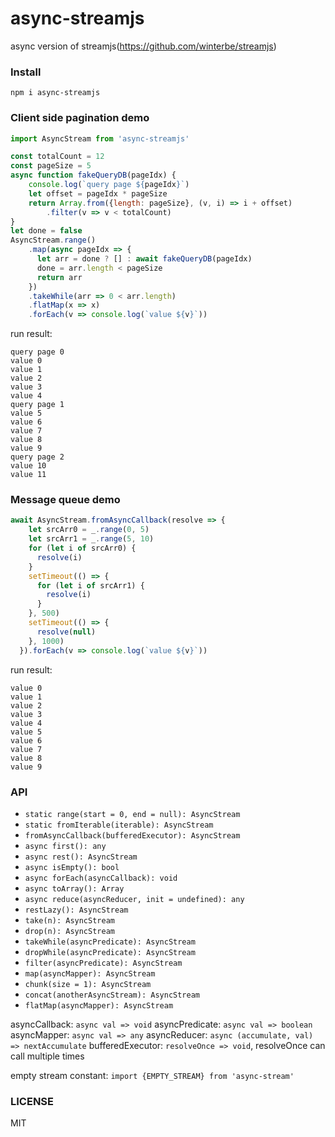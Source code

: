 # async-streamjs
async version of streamjs(https://github.com/winterbe/streamjs)

### Install
 `npm i async-streamjs`

### Client side pagination demo
```js
import AsyncStream from 'async-streamjs'

const totalCount = 12
const pageSize = 5
async function fakeQueryDB(pageIdx) {
    console.log(`query page ${pageIdx}`)
    let offset = pageIdx * pageSize
    return Array.from({length: pageSize}, (v, i) => i + offset)
        .filter(v => v < totalCount)
}
let done = false
AsyncStream.range()
    .map(async pageIdx => {
      let arr = done ? [] : await fakeQueryDB(pageIdx)
      done = arr.length < pageSize
      return arr
    })
    .takeWhile(arr => 0 < arr.length)
    .flatMap(x => x)
    .forEach(v => console.log(`value ${v}`))
```
run result:
```
query page 0
value 0
value 1
value 2
value 3
value 4
query page 1
value 5
value 6
value 7
value 8
value 9
query page 2
value 10
value 11
```

### Message queue demo
```js
await AsyncStream.fromAsyncCallback(resolve => {
    let srcArr0 = _.range(0, 5)
    let srcArr1 = _.range(5, 10)
    for (let i of srcArr0) {
      resolve(i)
    }
    setTimeout(() => {
      for (let i of srcArr1) {
        resolve(i)
      }
    }, 500)
    setTimeout(() => {
      resolve(null)
    }, 1000)
  }).forEach(v => console.log(`value ${v}`))
```
run result:
```
value 0
value 1
value 2
value 3
value 4
value 5
value 6
value 7
value 8
value 9
```


### API
 * `static range(start = 0, end = null): AsyncStream`
 * `static fromIterable(iterable): AsyncStream`
 * `fromAsyncCallback(bufferedExecutor): AsyncStream`
 * `async first(): any`
 * `async rest(): AsyncStream`
 * `async isEmpty(): bool`
 * `async forEach(asyncCallback): void`
 * `async toArray(): Array`
 * `async reduce(asyncReducer, init = undefined): any`
 * `restLazy(): AsyncStream`
 * `take(n): AsyncStream`
 * `drop(n): AsyncStream`
 * `takeWhile(asyncPredicate): AsyncStream`
 * `dropWhile(asyncPredicate): AsyncStream`
 * `filter(asyncPredicate): AsyncStream`
 * `map(asyncMapper): AsyncStream`
 * `chunk(size = 1): AsyncStream`
 * `concat(anotherAsyncStream): AsyncStream`
 * `flatMap(asyncMapper): AsyncStream`

asyncCallback: `async val => void`
asyncPredicate: `async val => boolean`
asyncMapper: `async val => any`
asyncReducer: `async (accumulate, val) => nextAccumulate`
bufferedExecutor: `resolveOnce => void`, resolveOnce can call multiple times

empty stream constant: `import {EMPTY_STREAM} from 'async-stream'`

### LICENSE
 MIT

